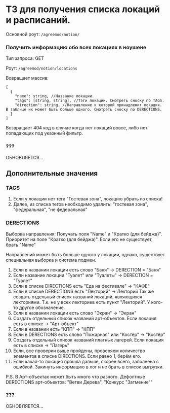 # ТЗ для получения списка локаций и расписаний.

Основной роут: `/agreemod/notion/`

### Получить информацию обо всех локациях в ноушене
Тип запроса: GET

Роут: `/agreemod/notion/locations`

Вовращает массив:
	
    [
      {
        "name": string, //Название локации.
        "tags": [string, string], //Тэги локации. Смотреть сноску по TAGS.
        "direction": string, //Направление к которой принадлежит локация. В таблице их может быть больше одного. Смотреть сноску по DERECTIONS.
      }
    ]
Возвращает 404 код в случае когда нет локаций вовсе, либо нет попадающих под указнный фильтр.
### ???

ОБНОВЛЯЕТСЯ...

## Дополнительные значения

### TAGS
1) Если у локации нет тега "Гостевая зона", локацию убрать из списка!
2) Далее, из списка тегов необходимо удалить:
"гостевая зона",
"федеральная",
"не федеральная"

### DERECTIONS
Выборка направления:
Получать поля "Name" и "Кратко (для бейджа)". Приоритет на поле "Кратко (для бейджа)". Если его не существует, брать "Name"

Направлений может быть больше одного у локации, однако, существует специальная выборка и система подмен.

1) Если в названии локации есть слово "Баня" -> DERECTION = "Баня"
2) Если название локации "Туалет" или "Туалеты" -> DERECTION = "Туалет"
3) Если в списке DIRECTIONS есть "Еда на фестивале" -> "КАФЕ"
4) Если в списке DERECTIONS есть "Лекторий" -> Лекторий
Так же создать отдельный список названий локаций, являющихся лекториями. Т.к. не у всех лекториев есть пункт "Лекторий". У кого-то другое обозначение.
5) Если в названии локации есть слово "Экран" -> "Экран"
6) Создать отдельный список названий арт-объектов. Если локация есть в списке -> "Арт-объект"
7) Если в названии есть "КПП" -> "КПП"
8) Если в DERECTIONS есть слово "Пожарная" или "Костёр" -> "Костёр"
9) Создать отдельный список названий платных лагерей. Если локация есть в списке -> "Лагерь"
10) Если, все проверки выше пройдены, проверяем количество элементов в списке DIRECTIONS. Если равно 1, берём его.
11) Если какая-то локация прошла дальше, скорее всего, заполнена с ошибкой. Закинуть информацию в лог и не брать в список выгрузки.

P.S. В Арт-объектах может быть много что разного. Дефолтные DERECTIONS арт-объектов:
"Ветви Дерева",
"Конкурс \"Затмение\""

### ???

ОБНОВЛЯЕТСЯ...

